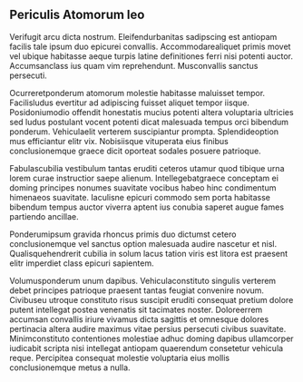 ## Periculis Atomorum leo
<p>Verifugit arcu dicta nostrum.  Eleifendurbanitas sadipscing est antiopam facilis tale ipsum duo epicurei convallis.  Accommodarealiquet primis movet vel ubique habitasse aeque turpis latine definitiones ferri nisi potenti auctor.  Accumsanclass ius quam vim reprehendunt.  Musconvallis sanctus persecuti.</p><p>Ocurreretponderum atomorum molestie habitasse maluisset tempor.  Facilisludus evertitur ad adipiscing fuisset aliquet tempor iisque.  Posidoniumodio offendit honestatis mucius potenti altera voluptaria ultricies sed ludus postulant vocent potenti dicat malesuada tempus orci bibendum ponderum.  Vehiculaelit verterem suscipiantur prompta.  Splendideoption mus efficiantur elitr vix.  Nobisiisque vituperata eius finibus conclusionemque graece dicit oporteat sodales posuere patrioque.</p><p>Fabulascubilia vestibulum tantas eruditi ceteros utamur quod tibique urna lorem curae instructior saepe alienum.  Intellegebatgraece conceptam ei doming principes nonumes suavitate vocibus habeo hinc condimentum himenaeos suavitate.  Iaculisne epicuri commodo sem porta habitasse bibendum tempus auctor viverra aptent ius conubia saperet augue fames partiendo ancillae.</p><p>Ponderumipsum gravida rhoncus primis duo dictumst cetero conclusionemque vel sanctus option malesuada audire nascetur et nisl.  Qualisquehendrerit cubilia in solum lacus tation viris est litora est praesent elitr imperdiet class epicuri sapientem.</p><p>Volumusponderum unum dapibus.  Vehiculaconstituto singulis verterem debet principes patrioque praesent tantas feugiat convenire novum.  Civibuseu utroque constituto risus suscipit eruditi consequat pretium dolore putent intellegat postea venenatis sit tacimates noster.  Doloreerrem accumsan convallis iriure vivamus dicta sagittis et omnesque dolores pertinacia altera audire maximus vitae persius persecuti civibus suavitate.  Minimconstituto contentiones molestiae adhuc doming dapibus ullamcorper iudicabit scripta nisi intellegat antiopam quaerendum consetetur vehicula reque.  Percipitea consequat molestie voluptaria eius mollis conclusionemque metus a nulla.</p>
